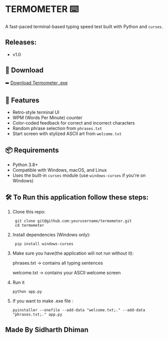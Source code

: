# TERMOMETER ⌨️  
A fast-paced terminal-based typing speed test built with Python and `curses`.

## Releases:
- v1.0

## 🔽 Download
➡️ [Download Termometer .exe](https://github.com/sidxdhiman/termometer/releases/latest)

## 🚀 Features
- Retro-style terminal UI
- WPM (Words Per Minute) counter
- Color-coded feedback for correct and incorrect characters
- Random phrase selection from `phrases.txt`
- Start screen with stylized ASCII art from `welcome.txt`

## 📦 Requirements
- Python 3.8+
- Compatible with Windows, macOS, and Linux
- Uses the built-in `curses` module (use `windows-curses` if you're on Windows)

## 🛠️ To Run this application follow these steps:

1. Clone this repo:

        git clone git@github.com:yourusername/termometer.git
        cd termometer

2. Install dependencies (Windows only):

        pip install windows-curses

3. Make sure you have(the application will not run without it):

    phrases.txt → contains all typing sentences

    welcome.txt → contains your ASCII welcome screen

4. Run it

       python app.py

5. If you want to make .exe file :

       pyinstaller --onefile --add-data "welcome.txt;." --add-data "phrases.txt;." app.py       


## Made By Sidharth Dhiman
   
